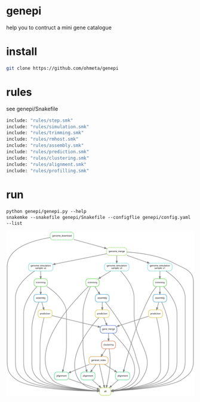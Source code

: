 # genepi
help you to contruct a mini gene catalogue

# install
```bash
git clone https://github.com/ohmeta/genepi
```
# rules
see genepi/Snakefile
```python
include: "rules/step.smk"
include: "rules/simulation.smk"
include: "rules/trimming.smk"
include: "rules/rmhost.smk"
include: "rules/assembly.smk"
include: "rules/prediction.smk"
include: "rules/clustering.smk"
include: "rules/alignment.smk"
include: "rules/profilling.smk"
```

# run
```
python genepi/genepi.py --help
snakemke --snakefile genepi/Snakefile --configflie genepi/config.yaml --list
```

<img src="docs/dag.svg">
